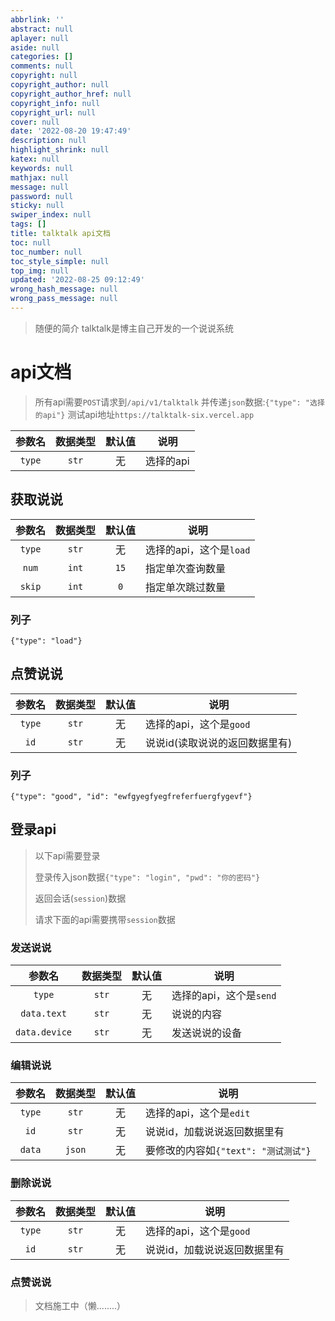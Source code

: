 ```yaml
---
abbrlink: ''
abstract: null
aplayer: null
aside: null
categories: []
comments: null
copyright: null
copyright_author: null
copyright_author_href: null
copyright_info: null
copyright_url: null
cover: null
date: '2022-08-20 19:47:49'
description: null
highlight_shrink: null
katex: null
keywords: null
mathjax: null
message: null
password: null
sticky: null
swiper_index: null
tags: []
title: talktalk api文档
toc: null
toc_number: null
toc_style_simple: null
top_img: null
updated: '2022-08-25 09:12:49'
wrong_hash_message: null
wrong_pass_message: null
---
```


> 随便的简介
> talktalk是博主自己开发的一个说说系统

# api文档

> 所有api需要`POST`请求到`/api/v1/talktalk`
> 并传递`json`数据:`{"type": "选择的api"}`
> 测试api地址`https://talktalk-six.vercel.app`

| 参数名 | 数据类型 | 默认值 | 说明      |
| :----: | :------: | :----: | --------- |
| `type` |  `str`  |   无   | 选择的api |

## 获取说说

| 参数名 | 数据类型 | 默认值 | 说明                    |
| :----: | :------: | :----: | ----------------------- |
| `type` |  `str`  |   无   | 选择的api，这个是`load` |
| `num` |  `int`  |  `15`  | 指定单次查询数量        |
| `skip` |  `int`  |  `0`  | 指定单次跳过数量        |

### 列子

`{"type": "load"}`

## 点赞说说

| 参数名 | 数据类型 | 默认值 | 说明                           |
| :----: | :------: | :----: | ------------------------------ |
| `type` |  `str`  |   无   | 选择的api，这个是`good`        |
|  `id`  |  `str`  |   无   | 说说id(读取说说的返回数据里有) |

### 列子

`{"type": "good", "id": "ewfgyegfyegfreferfuergfygevf"}`

## 登录api

> 以下api需要登录
> 
> 登录传入json数据`{"type": "login", "pwd": "你的密码"}`
> 
> 返回会话(`session`)数据
> 
> 请求下面的api需要携带`session`数据



### 发送说说

|    参数名    | 数据类型 | 默认值 | 说明                    |
| :-----------: | :------: | :----: | ----------------------- |
|    `type`    |  `str`  |   无   | 选择的api，这个是`send` |
| `data.text` |  `str`  |   无   | 说说的内容              |
| `data.device` |  `str`  |   无   | 发送说说的设备          |

### 编辑说说

|    参数名    | 数据类型 | 默认值 | 说明                    |
| :-----------: | :------: | :----: | ----------------------- |
|    `type`    |  `str`  |   无   | 选择的api，这个是`edit` |
|  `id`  |  `str`  |   无   | 说说id，加载说说返回数据里有              |
| `data` |  `json`  |   无   | 要修改的内容如`{"text": "测试测试"}`          |

### 删除说说

|    参数名    | 数据类型 | 默认值 | 说明                    |
| :-----------: | :------: | :----: | ----------------------- |
|    `type`    |  `str`  |   无   | 选择的api，这个是`good` |
|  `id`  |  `str`  |   无   | 说说id，加载说说返回数据里有              |

### 点赞说说

> 文档施工中（懒........）

